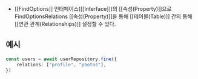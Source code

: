 - [[FindOptions]] 인터페이스([[Interface]])의 [[속성(Property)]]으로 FindOptionsRelations [[속성(Property)]]을 통해 [[테이블(Table)]] 간의 통해 [[연관 관계(Relationships)]] 설정할 수 있다.


## 예시

```ts
const users = await userRepository.fine({
	relations: ["profile", "photos"],
})
```